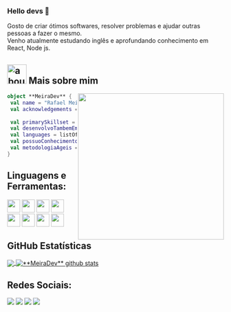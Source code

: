 ### Hello devs 👋

Gosto de criar ótimos softwares, resolver problemas e ajudar outras pessoas a fazer o mesmo.
<br>Venho atualmente estudando inglês e aprofundando conhecimento em React, Node js.


## <img width="45" alt="about" src="https://raw.github.com/elizarov/elizarov/master/about.png"> Mais sobre mim

<img align="right" width="339" flex="wrap" src="https://i2.wp.com/allhtaccess.info/wp-content/uploads/2018/03/programming.gif?fit=1281%2C716&ssl=1" />

```kotlin
object **MeiraDev** {
 val name = "Rafael Meira"
 val acknowledgements = "Desenvolvedor Full stack"
 
 val primarySkillset = "ALGUMAS HABILIDADES"
 val desenvolvoTambemEm = listOf("HTML", "CSS")
 val languages = listOf("JavaScript", "React", "TypeScript", "NodeJS, SQL) 
 val possuoConhecimentoTambem = listOf("MariaDb", "MongoDB", "postgreSQL", "MySQL")
 val metodologiaAgeis = listOf("Azure", "skrum", "kanbam")
}
```
## **Linguagens e Ferramentas:**  

<code><img height="30" src="https://img.shields.io/badge/JavaScript-F7DF1E?style=for-the-badge&logo=javascript&logoColor=black"></code>
<code><img height="30" src="https://img.shields.io/badge/Node.js-43853D?style=for-the-badge&logo=node.js&logoColor=white"></code>
<code><img height="30" src="https://img.shields.io/badge/TypeScript-007ACC?style=for-the-badge&logo=typescript&logoColor=white"></code>
<code><img height="30" src="https://img.shields.io/badge/React-20232A?style=for-the-badge&logo=react&logoColor=61DAFB/topics/react/react.png"></code>
<code><img height="30" src="https://img.shields.io/badge/HTML5-E34F26?style=for-the-badge&logo=html5&logoColor=white"></code>
<code><img height="30" src="https://img.shields.io/badge/CSS3-1572B6?style=for-the-badge&logo=css3&logoColor=white"></code>
<code><img height="30" src="https://img.shields.io/badge/styled--components-DB7093?style=for-the-badge&logo=styled-components&logoColor=white"></code>
<code><img height="30" src="https://img.shields.io/badge/Docker-2496ED?style=for-the-badge&logo=docker&logoColor=white"></code>

## **GitHub Estatísticas**

<a href="https://github.com/Gurupreet">
  <img align="center" src="https://github-readme-stats.vercel.app/api/top-langs/?username=RafaelM10&theme=dracula&hide_langs_below=1" />
</a>

<a href="https://github.com/Gurupreet">
 <img align="center" src="https://github-readme-stats.vercel.app/api?username=RafaelM10&show_icons=true&theme=dracula&line_height=27" alt="**MeiraDev** github stats"/>
</a>

## **Redes Sociais:**

<p align="left">
  <a href="https://mail.google.com/mail/u/0/#inbox" alt="Gmail">
  <img src="https://img.shields.io/badge/-Gmail-FF0000?style=flat-square&labelColor=FF0000&logo=gmail&logoColor=white&link=https://mail.google.com/mail/u/0/#inbox" /></a>

  <a href="https://www.linkedin.com/in/rafael-meiradev/" alt="Linkedin">
  <img src="https://img.shields.io/badge/-Linkedin-0e76a8?style=flat-square&logo=Linkedin&logoColor=white&link=https://www.linkedin.com/in/rafael-meiradev/" /></a>

  <a href="https://api.whatsapp.com/send?phone=5511969273506" alt="WhatsApp">
  <img src="https://img.shields.io/badge/-WhatsApp-25d366?style=flat-square&labelColor=25d366&logo=whatsapp&logoColor=white&link=https://api.whatsapp.com/send?phone=5511969273506"/></a>

  <a href="https://www.instagram.com/meira__011/" alt="Instagram">
  <img src="https://img.shields.io/badge/-Instagram-DF0174?style=flat-square&labelColor=DF0174&logo=instagram&logoColor=white&link=https://www.instagram.com/meira__011/"/></a>
</p>  

